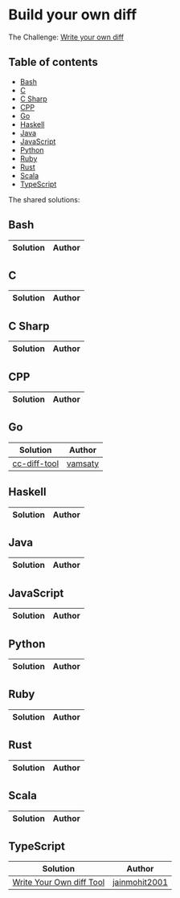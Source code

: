 # Build your own diff

The Challenge: [Write your own diff](https://codingchallenges.fyi/challenges/challenge-diff)

## Table of contents
* [Bash](#bash)
* [C](#c)
* [C Sharp](#c-sharp)
* [CPP](#cpp)
* [Go](#go)
* [Haskell](#haskell)
* [Java](#java)
* [JavaScript](#javascript)
* [Python](#python)
* [Ruby](#ruby)
* [Rust](#rust)
* [Scala](#scala)
* [TypeScript](#typescript)

The shared solutions:

## Bash
| Solution | Author |
|----------|--------|

## C
| Solution | Author |
|----------|--------|


## C Sharp
| Solution | Author |
|----------|--------|

## CPP
| Solution | Author |
|----------|--------|

## Go
| Solution | Author |
|----------|--------|
| [cc-diff-tool](https://github.com/vamsaty/cc-diff-tool) | [vamsaty](https://github.com/vamsaty) |

## Haskell
| Solution | Author |
|----------|--------|

## Java
| Solution | Author |
|----------|--------|

## JavaScript
| Solution | Author |
|----------|--------|


## Python
| Solution | Author |
|----------|--------|

## Ruby
| Solution | Author |
|----------|--------|

## Rust
| Solution | Author |
|----------|--------|


## Scala
| Solution | Author |
|----------|--------|

## TypeScript
| Solution | Author |
|----------|--------|
| [Write Your Own diff Tool](https://github.com/jainmohit2001/coding-challenges/tree/master/src/13) | [jainmohit2001](https://github.com/jainmohit2001) |